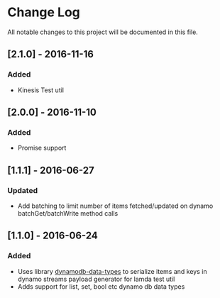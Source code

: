 # Change Log
All notable changes to this project will be documented in this file.

## [2.1.0] - 2016-11-16
### Added
- Kinesis Test util

## [2.0.0] - 2016-11-10
### Added
- Promise support

## [1.1.1] - 2016-06-27
### Updated
- Add batching to limit number of items fetched/updated on dynamo batchGet/batchWrite method calls

## [1.1.0] - 2016-06-24
### Added
- Uses library [dynamodb-data-types](https://www.npmjs.com/package/dynamodb-data-types) to serialize items and keys in dynamo streams payload generator for lamda test util
- Adds support for list, set, bool etc dynamo db data types